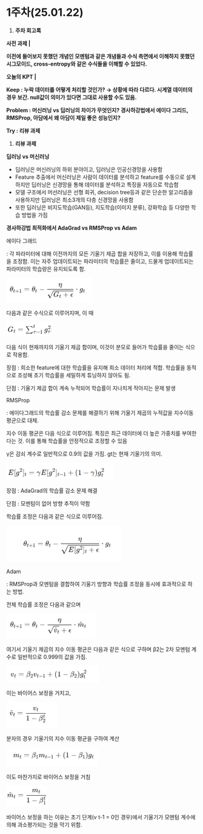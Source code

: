 # 1주차(25.01.22)

1. **주차 회고록** 

<aside>

**사전 과제 |** 

**이전에 들어보지 못했던 개념인 모멘텀과 같은 개념들과 수식 측면에서 이해하지 못했던 시그모이드, cross-entropy와 같은 수식들을 이해할 수 있었다.**

</aside>

<aside>

**오늘의 KPT |** 

**Keep : 누락 데이터를 어떻게 처리할 것인가? → 상황에 따라 다르다. 시계열 데이터의 경우 보간. null값이 의미가 있다면 그대로 사용할 수도 있음.** 

**Problem : 머신러닝 vs 딥러닝의 차이가 무엇인지? 경사하강법에서 에이다 그리드, RMSProp, 아담에서 왜 아담이 제일 좋은 성능인지?**

**Try : 리뷰 과제**

</aside>

1. **리뷰 과제** 

<aside>

**딥러닝 vs 머신러닝**

- 딥러닝은 머신러닝의 하위 분야이고, 딥러닝은 인공신경망을 사용함
- Feature 추출에서 머신러닝은 사람이 데이터를 분석하고 feature를 수동으로 설계하지만 딥러닝은 신경망을 통해 데이터를 분석하고 특징을 자동으로 학습함
- 모델 구조에서 머선러닝은 선형 회귀, decision tree등과 같은 단순한 알고리즘을 사용하지만 딥러닝은 최소3개의 다층 신경망을 사용함
- 또한 딥러닝은 비지도학습(GAN등), 지도학습(이미지 분류), 강화학습 등 다양한 학습 방법을 가짐

**경사하강법 최적화에서 AdaGrad vs RMSProp vs Adam**

에이다 그래드

: 각 파라미터에 대해 이전까지의 모든 기울기 제곱 합을 저장하고, 이를 이용해 학습률을 조정함. 이는 자주  업데이트되는 파라미터의 학습률은 줄이고, 드물게 업데이트되는 파라미터의 학습량은 유지되도록 함.

![image.png](image.png)

다음과 같은 수식으로 이루어지며, 이 때 

![image.png](image%201.png)

다음 식이 현재까지의 기울기 제곱 합이며, 이것이 분모로 들어가 학습률을 줄이는 식으로 작용함.

장점 : 희소한 feature에 대한 학습률을 유지해 희소 데이터 처리에 적합. 학습률을 동적으로 조성해 초기 학습률을 세밀하게 튜닝하지 않아도 됨.

단점 : 기울기 제곱 합이 계속 누적되어 학습률이 지나치게 작아지는 문제 발생

RMSProp

: 에이다그래드의 학습률 감소 문제를 해결하기 위해 기울기 제곱의 누적값을 지수이동평균으로 대체.

지수 이동 평균은 다음 식으로 이루어짐. 특징은 최근 데이터에 더 높은 가중치를 부여한다는 것. 이를 통해 학습률을 안정적으로 조정할 수 있음

γ은 감쇠 계수로 일반적으로 0.9의 값을 가짐. gt는 현재 기울기의 의미.

![image.png](image%202.png)

장점 : AdaGrad의 학습률 감소 문제 해결

단점 : 모멘텀이 없어 방향 추적이 약함

학습률 조정은 다음과 같은 식으로 이루어짐.

![image.png](image%203.png)

Adam

: RMSProp과 모멘텀을 결합하여 기울기 방향과 학습률 조정을 동시에 효과적으로 하는 방법.

전체 학습률 조정은 다음과 같으며 

![image.png](image%204.png)

여기서 기울기 제곱의 지수 이동 평균은 다음과 같은 식으로 구하며 β2는 2차 모멘텀 계수로 일반적으로 0.999의 값을 가짐. 

![image.png](image%205.png)

이는 바이어스 보정을 거치고, 

![image.png](image%206.png)

분자의 경우 기울기의 지수 이동 평균을 구하여 계산

![image.png](image%207.png)

이도 마찬가지로 바이어스 보정을 거침

![image.png](image%208.png)

바이어스 보정을 하는 이유는 초기 단계(v t-1 = 0인 경우)에서 기울기가 모멘텀 계수에 의해 과소평가되는 것을 막기 위함.

</aside>